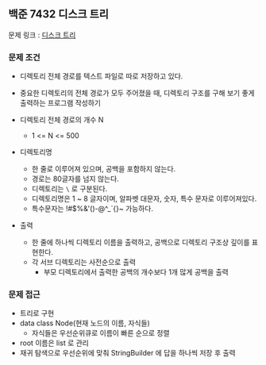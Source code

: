 ## 백준 7432 디스크 트리

문제 링크 : [디스크 트리](https://www.acmicpc.net/problem/7432)

### 문제 조건

- 디렉토리 전체 경로를 텍스트 파일로 따로 저장하고 있다.
- 중요한 디렉토리의 전체 경로가 모두 주어졌을 때, 디렉토리 구조를 구해 보기 좋게 출력하는 프로그램 작성하기

- 디렉토리 전체 경로의 개수 N
    - 1 <= N <= 500
- 디렉토리명
    - 한 줄로 이루어져 있으며, 공백을 포함하지 않는다.
    - 경로는 80글자를 넘지 않는다.
    - 디렉토리는 `\` 로 구분된다.
    - 디렉토리명은 1 ~ 8 글자이며, 알파벳 대문자, 숫자, 특수 문자로 이루어져있다.
    - 특수문자는 !#$%&'()-@^_`{}~ 가능하다.

- 출력
    - 한 줄에 하나씩 디렉토리 이름을 출력하고, 공백으로 디렉토리 구조상 깊이를 표현한다.
    - 각 서브 디렉토리는 사전순으로 출력
        - 부모 디렉토리에서 출력한 공백의 개수보다 1개 많게 공백을 출력

### 문제 접근

- 트리로 구현 
- data class Node(현재 노드의 이름, 자식들)
  - 자식들은 우선순위큐로 이름이 빠른 순으로 정렬
- root 이름은 list 로 관리
- 재귀 탐색으로 우선순위에 맞춰 StringBuilder 에 답을 하나씩 저장 후 출력 
